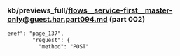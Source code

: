 ### kb/previews_full/flows__service-first__master-only@guest.har.part094.md (part 002)

```md
eref": "page_137",
        "request": {
          "method": "POST"
```

```
